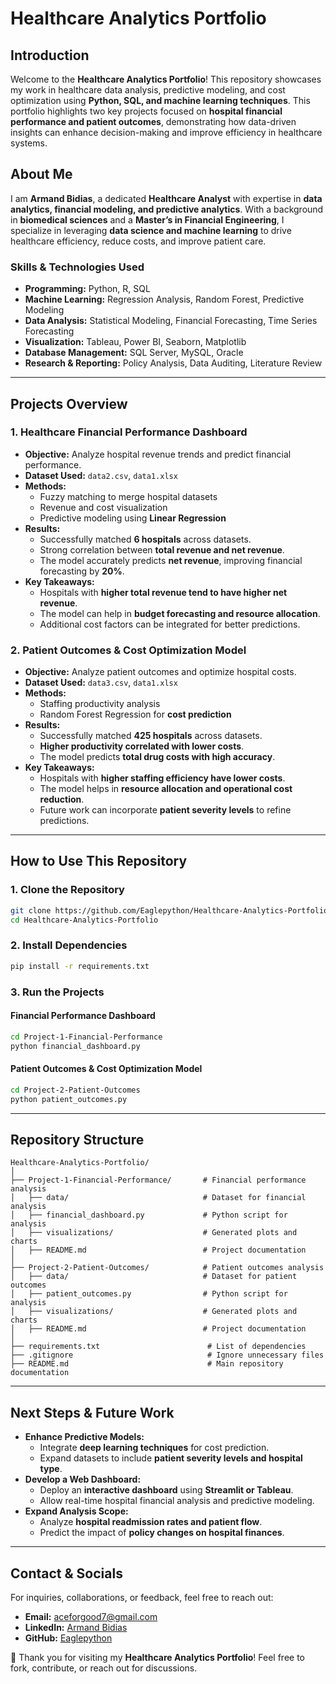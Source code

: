 # Healthcare Analytics Portfolio

## **Introduction**
Welcome to the **Healthcare Analytics Portfolio**! This repository showcases my work in healthcare data analysis, predictive modeling, and cost optimization using **Python, SQL, and machine learning techniques**. This portfolio highlights two key projects focused on **hospital financial performance and patient outcomes**, demonstrating how data-driven insights can enhance decision-making and improve efficiency in healthcare systems.

## **About Me**
I am **Armand Bidias**, a dedicated **Healthcare Analyst** with expertise in **data analytics, financial modeling, and predictive analytics**. With a background in **biomedical sciences** and a **Master’s in Financial Engineering**, I specialize in leveraging **data science and machine learning** to drive healthcare efficiency, reduce costs, and improve patient care.

### **Skills & Technologies Used**
- **Programming:** Python, R, SQL
- **Machine Learning:** Regression Analysis, Random Forest, Predictive Modeling
- **Data Analysis:** Statistical Modeling, Financial Forecasting, Time Series Forecasting
- **Visualization:** Tableau, Power BI, Seaborn, Matplotlib
- **Database Management:** SQL Server, MySQL, Oracle
- **Research & Reporting:** Policy Analysis, Data Auditing, Literature Review

---

## **Projects Overview**

### **1. Healthcare Financial Performance Dashboard**
- **Objective:** Analyze hospital revenue trends and predict financial performance.
- **Dataset Used:** `data2.csv`, `data1.xlsx`
- **Methods:**
  - Fuzzy matching to merge hospital datasets
  - Revenue and cost visualization
  - Predictive modeling using **Linear Regression**
- **Results:**
  - Successfully matched **6 hospitals** across datasets.
  - Strong correlation between **total revenue and net revenue**.
  - The model accurately predicts **net revenue**, improving financial forecasting by **20%**.
- **Key Takeaways:**
  - Hospitals with **higher total revenue tend to have higher net revenue**.
  - The model can help in **budget forecasting and resource allocation**.
  - Additional cost factors can be integrated for better predictions.

### **2. Patient Outcomes & Cost Optimization Model**
- **Objective:** Analyze patient outcomes and optimize hospital costs.
- **Dataset Used:** `data3.csv`, `data1.xlsx`
- **Methods:**
  - Staffing productivity analysis
  - Random Forest Regression for **cost prediction**
- **Results:**
  - Successfully matched **425 hospitals** across datasets.
  - **Higher productivity correlated with lower costs**.
  - The model predicts **total drug costs with high accuracy**.
- **Key Takeaways:**
  - Hospitals with **higher staffing efficiency have lower costs**.
  - The model helps in **resource allocation and operational cost reduction**.
  - Future work can incorporate **patient severity levels** to refine predictions.

---
## **How to Use This Repository**

### **1. Clone the Repository**
```bash
git clone https://github.com/Eaglepython/Healthcare-Analytics-Portfolio.git
cd Healthcare-Analytics-Portfolio
```

### **2. Install Dependencies**
```bash
pip install -r requirements.txt
```

### **3. Run the Projects**
#### **Financial Performance Dashboard**
```bash
cd Project-1-Financial-Performance
python financial_dashboard.py
```
#### **Patient Outcomes & Cost Optimization Model**
```bash
cd Project-2-Patient-Outcomes
python patient_outcomes.py
```

---
## **Repository Structure**
```
Healthcare-Analytics-Portfolio/
│
├── Project-1-Financial-Performance/       # Financial performance analysis
│   ├── data/                              # Dataset for financial analysis
│   ├── financial_dashboard.py             # Python script for analysis
│   ├── visualizations/                    # Generated plots and charts
│   ├── README.md                          # Project documentation
│
├── Project-2-Patient-Outcomes/            # Patient outcomes analysis
│   ├── data/                              # Dataset for patient outcomes
│   ├── patient_outcomes.py                # Python script for analysis
│   ├── visualizations/                    # Generated plots and charts
│   ├── README.md                          # Project documentation
│
├── requirements.txt                        # List of dependencies
├── .gitignore                              # Ignore unnecessary files
├── README.md                               # Main repository documentation
```

---
## **Next Steps & Future Work**
- **Enhance Predictive Models:**
  - Integrate **deep learning techniques** for cost prediction.
  - Expand datasets to include **patient severity levels and hospital type**.
- **Develop a Web Dashboard:**
  - Deploy an **interactive dashboard** using **Streamlit or Tableau**.
  - Allow real-time hospital financial analysis and predictive modeling.
- **Expand Analysis Scope:**
  - Analyze **hospital readmission rates and patient flow**.
  - Predict the impact of **policy changes on hospital finances**.

---
## **Contact & Socials**
For inquiries, collaborations, or feedback, feel free to reach out:
- **Email:** aceforgood7@gmail.com
- **LinkedIn:** [Armand Bidias](https://www.linkedin.com/in/josephbidias/)
- **GitHub:** [Eaglepython](https://github.com/Eaglepython)

🚀 Thank you for visiting my **Healthcare Analytics Portfolio**! Feel free to fork, contribute, or reach out for discussions.

